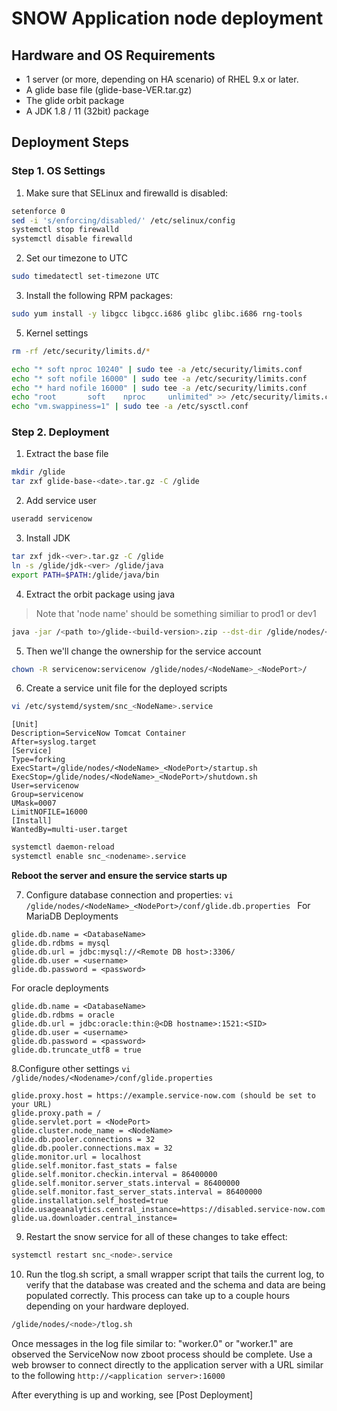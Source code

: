 # SNOW Application node deployment #

## Hardware and OS Requirements ##

* 1 server (or more, depending on HA scenario) of RHEL 9.x or later.
* A glide base file (glide-base-VER.tar.gz)
* The glide orbit package
* A JDK 1.8 / 11 (32bit) package

## Deployment Steps ##

### Step 1. OS Settings ###

1. Make sure that SELinux and firewalld is disabled:
```sh
setenforce 0
sed -i 's/enforcing/disabled/' /etc/selinux/config
systemctl stop firewalld
systemctl disable firewalld
```
2. Set our timezone to UTC
```sh
sudo timedatectl set-timezone UTC
```
3. Install the following RPM packages:
```sh
sudo yum install -y libgcc libgcc.i686 glibc glibc.i686 rng-tools
```
5. Kernel settings 
```sh
rm -rf /etc/security/limits.d/*

echo "* soft nproc 10240" | sudo tee -a /etc/security/limits.conf
echo "* soft nofile 16000" | sudo tee -a /etc/security/limits.conf
echo "* hard nofile 16000" | sudo tee -a /etc/security/limits.conf
echo "root       soft    nproc     unlimited" >> /etc/security/limits.conf
echo "vm.swappiness=1" | sudo tee -a /etc/sysctl.conf
```

### Step 2. Deployment ###
1. Extract the base file
```sh
mkdir /glide
tar zxf glide-base-<date>.tar.gz -C /glide
```
2. Add service user
```sh
useradd servicenow
```
3. Install JDK
```sh
tar zxf jdk-<ver>.tar.gz -C /glide
ln -s /glide/jdk-<ver> /glide/java
export PATH=$PATH:/glide/java/bin
```
4. Extract the orbit package using java
> Note that 'node name' should be something similiar to prod1 or dev1
```sh
java -jar /<path to>/glide-<build-version>.zip --dst-dir /glide/nodes/<node-name>_16000 install -n <node-name> -p 16000
```
5. Then we'll change the ownership for the service account
```sh
chown -R servicenow:servicenow /glide/nodes/<NodeName>_<NodePort>/
```
6. Create a service unit file for the deployed scripts
```sh
vi /etc/systemd/system/snc_<NodeName>.service
```
```
[Unit]
Description=ServiceNow Tomcat Container
After=syslog.target
[Service]
Type=forking
ExecStart=/glide/nodes/<NodeName>_<NodePort>/startup.sh
ExecStop=/glide/nodes/<NodeName>_<NodePort>/shutdown.sh
User=servicenow
Group=servicenow
UMask=0007
LimitNOFILE=16000
[Install]
WantedBy=multi-user.target
```
```sh
systemctl daemon-reload
systemctl enable snc_<nodename>.service
```
**Reboot the server and ensure the service starts up**

7. Configure database connection and properties:
 ```vi /glide/nodes/<NodeName>_<NodePort>/conf/glide.db.properties ```
 For MariaDB Deployments
 ```
glide.db.name = <DatabaseName>
glide.db.rdbms = mysql
glide.db.url = jdbc:mysql://<Remote DB host>:3306/
glide.db.user = <username>
glide.db.password = <password>
```
For oracle deployments
```
glide.db.name = <DatabaseName>
glide.db.rdbms = oracle
glide.db.url = jdbc:oracle:thin:@<DB hostname>:1521:<SID>
glide.db.user = <username>
glide.db.password = <password>
glide.db.truncate_utf8 = true
```
8.Configure other settings
```vi /glide/nodes/<Nodename>/conf/glide.properties```
```
glide.proxy.host = https://example.service-now.com (should be set to your URL)
glide.proxy.path = /
glide.servlet.port = <NodePort>
glide.cluster.node_name = <NodeName>
glide.db.pooler.connections = 32
glide.db.pooler.connections.max = 32
glide.monitor.url = localhost
glide.self.monitor.fast_stats = false
glide.self.monitor.checkin.interval = 86400000
glide.self.monitor.server_stats.interval = 86400000
glide.self.monitor.fast_server_stats.interval = 86400000
glide.installation.self_hosted=true
glide.usageanalytics.central_instance=https://disabled.service-now.com
glide.ua.downloader.central_instance=
```
9. Restart the snow service for all of these changes to take effect:
```sh
systemctl restart snc_<node>.service
```
10. Run the tlog.sh script, a small wrapper script that tails the current log, to verify that the database was created
and the schema and data are being populated correctly. This process can take up to a couple hours depending
on your hardware deployed.
```sh
/glide/nodes/<node>/tlog.sh
```
Once messages in the log file similar to: "worker.0" or "worker.1" are observed the ServiceNow now
zboot process should be complete. Use a web browser to connect directly to the application server with a URL
similar to the following ```http://<application server>:16000```

After everything is up and working, see [Post Deployment]
